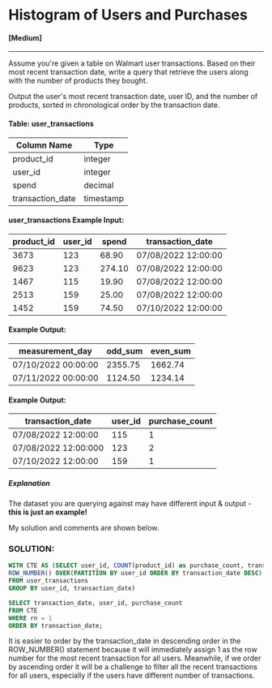 # Histogram of Users and Purchases
#### [Medium]
  ---
Assume you're given a table on Walmart user transactions. Based on their most recent transaction date, write a query that retrieve the users along with the number of products they bought.

Output the user's most recent transaction date, user ID, and the number of products, sorted in chronological order by the transaction date.

#### Table: user_transactions 
|Column Name|	Type|
| ---- | ----|
|product_id|	integer|
|user_id|	integer|
|spend	|decimal|
|transaction_date|	timestamp|


#### user_transactions Example Input:
|product_id	|user_id|	spend|	transaction_date|
|---- | ---- | -----| ----|
|3673|	123|	68.90|	07/08/2022 12:00:00|
|9623|	123| 274.10|	07/08/2022 12:00:00|
|1467|	115	|19.90|	07/08/2022 12:00:00|
|2513|	159	|25.00|	07/08/2022 12:00:00|
|1452|	159|	74.50|	07/10/2022 12:00:00|



#### Example Output:
|measurement_day	|odd_sum|	even_sum|
| ----- | ---- | ----|
|07/10/2022 00:00:00|	2355.75|	1662.74|
|07/11/2022 00:00:00|	1124.50|	1234.14|


#### Example Output:
|transaction_date|	user_id|purchase_count|
|---|----| ----|
|07/08/2022 12:00:00|	115| 1|
|07/08/2022 12:00:000|	123	|2|
|07/10/2022 12:00:00|	159	|1|


##### Explanation
The dataset you are querying against may have different input & output - **this is just an example!**

My solution and comments are shown below.
### SOLUTION: 
```sql
WITH CTE AS (SELECT user_id, COUNT(product_id) as purchase_count, transaction_date, 
ROW_NUMBER() OVER(PARTITION BY user_id ORDER BY transaction_date DESC) AS rn
FROM user_transactions
GROUP BY user_id, transaction_date)

SELECT transaction_date, user_id, purchase_count
FROM CTE 
WHERE rn = 1
ORDER BY transaction_date;
```
It is easier to order by the transaction_date in descending order in the ROW_NUMBER() statement because it will immediately assign 1 as the row number for the most recent transaction for all users. Meanwhile, if we order by ascending order it will be a challenge to filter all the recent transactions for all users, especially if the users have different number of transactions. 
